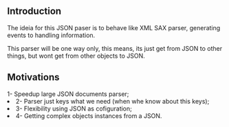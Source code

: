 
<h2>Introduction</h2>

   The ideia for this JSON paser is to behave like XML SAX parser, generating events to handling information.

   This parser will be one way only, this means, its just get from JSON to other things, but wont get from other objects to JSON.

<h2>Motivations</h2

  <li> 1- Speedup large JSON documents parser;
  <li> 2- Parser just keys what we need (when whe know about this keys);
  <li> 3- Flexibility using JSON as cofiguration;
  <li> 4- Getting complex objects instances from a JSON.
